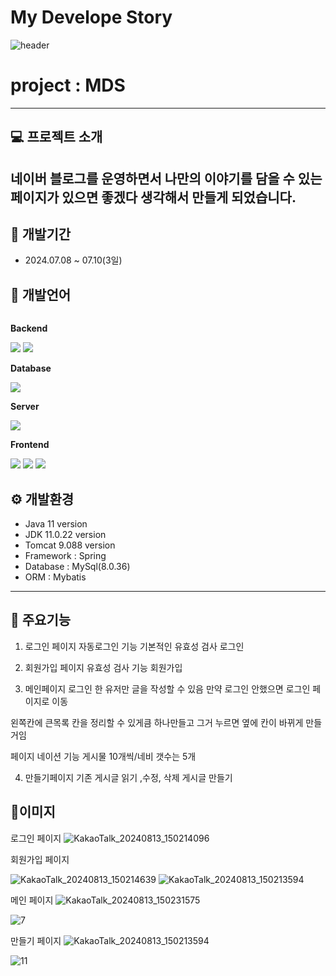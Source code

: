 # My Develope Story
![header](https://capsule-render.vercel.app/api?type=wave&color=auto&height=300&section=header&text=Hello&fontSize=90&animation=fadeIn&fontAlignY=38&desc=Dayoung's%20GitHub%20Profile&descAlignY=51&descAlign=62)


#  project : MDS
---
## 💻 프로젝트 소개
네이버 블로그를 운영하면서 나만의 이야기를 담을 수 있는 페이지가 있으면 좋겠다 생각해서 만들게 되었습니다.
---
## 📆 개발기간
+ 2024.07.08 ~ 07.10(3일) 

## 📝 개발언어
<div style="display:flex; flex-direction:column; align-items:flex-start;">
    <!-- Backend -->
    <p><strong>Backend</strong></p>
    <div>
        <img src="https://img.shields.io/badge/Java-007396?style=for-the-badge&logo=Java&logoColor=white"> 
        <img src="https://img.shields.io/badge/spring-6DB33F?style=for-the-badge&logo=spring&logoColor=white"> 
    </div>
    <!-- Database -->
    <p><strong>Database</strong></p>
    <div>
        <img src="https://img.shields.io/badge/mysql-4479A1?style=for-the-badge&logo=mysql&logoColor=white"> 
    </div>
    <!-- Server -->
    <p><strong>Server</strong></p>
    <div>
        <img src="https://img.shields.io/badge/apache tomcat-F8DC75?style=for-the-badge&logo=apachetomcat&logoColor=black">
    </div>
    <!-- Frontend -->
    <p><strong>Frontend</strong></p>
    <div>
        <img src="https://img.shields.io/badge/html5-E34F26?style=flat-square&logo=html5&logoColor=white"> 
        <img src="https://img.shields.io/badge/css-1572B6?style=flat-square&logo=css3&logoColor=white"> 
        <img src="https://img.shields.io/badge/javascript-F7DF1E?style=flat-square&logo=javascript&logoColor=black"> 
    </div>
</div>

## ⚙ 개발환경
+ Java 11 version
+ JDK 11.0.22 version
+ Tomcat 9.088 version
+ Framework : Spring
+ Database : MySql(8.0.36)
+ ORM : Mybatis
---
## 📌 주요기능
1. 로그인 페이지
자동로그인 기능
기본적인 유효성 검사
로그인

2. 회원가입 페이지
유효성 검사 기능
회원가입

3. 메인페이지
로그인 한 유저만 글을 작성할 수 있음
만약 로그인 안했으면 로그인 페이지로 이동

왼쪽칸에 큰목록 칸을 정리할 수 있게큼 하나만들고 그거 누르면 옆에 칸이 바뀌게 만들거임

페이지 네이션 기능 게시물 10개씩/네비 갯수는 5개 

4. 만들기페이지
기존 게시글 읽기 ,수정, 삭제
게시글 만들기

  

## 📎이미지

로그인 페이지
![KakaoTalk_20240813_150214096](https://github.com/user-attachments/assets/8dd9cfe4-c426-4c81-b1b4-b47a60433823)


회원가입 페이지

![KakaoTalk_20240813_150214639](https://github.com/user-attachments/assets/c4640afc-18dd-4ffd-a95e-83041afec673)
![KakaoTalk_20240813_150213594](https://github.com/user-attachments/assets/8651df48-ea3f-497e-a8df-4a9bc2f22520)


메인 페이지
![KakaoTalk_20240813_150231575](https://github.com/user-attachments/assets/e8880d54-5af8-43d4-b5c1-4fa9cbdbe9a0)

![7](https://github.com/99nsm/instagram/assets/166674058/c93aec4a-233e-4d57-9056-10570326c848)



만들기 페이지
![KakaoTalk_20240813_150213594](https://github.com/user-attachments/assets/88df9869-0b36-44f3-9837-9d9fa1f3a8aa)




![11](https://github.com/99nsm/instagram/assets/166674058/a40d1a6e-8781-4622-8417-55d7a328caca)

